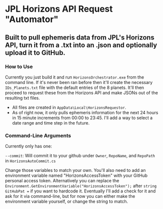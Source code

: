 # JPL Horizons API Request "Automator"

## Built to pull ephemeris data from JPL's Horizons API, turn it from a .txt into an .json and optionally upload it to GitHub.

### How to Use
Currently you just build it and run ```HorizonsOrchestrator.exe``` from the command line. If it's never been ran before then it'll
create the necessary ```IDs_Planets.txt``` file with the default entries of the 8 planets. It'll then proceed to request these
from the Horizons API and make JSONs out of the resulting txt files.
- All files are created in ```AppData\Local\HorizonsRequestor```.
- As of right now, it only pulls ephemeris information for the next 24 hours in 15 minute increments from 00:00 to 23:45. I'll add a way to select a date range
  and time step in the future.
### Command-Line Arguments
Currently only has one:

```--commit```: Will commit it to your github under ```Owner```, ```RepoName```, and ```RepoPath``` in ```HorizonsAutoCommit.cs```

Change those variables to match your own.
You'll also need to add an environment variable named "HorizonsAccessToken" with your GitHub personal access token.
Alternatively you can replace the ```Environment.GetEnvironmentVariable("HorizonsAccessToken");``` after ```string GitHubPat =```
if you want to hardcode it. Eventually I'll add a check for it and ask for it via command-line, but for now you can either make
the environment variable yourself, or change the string to match.
